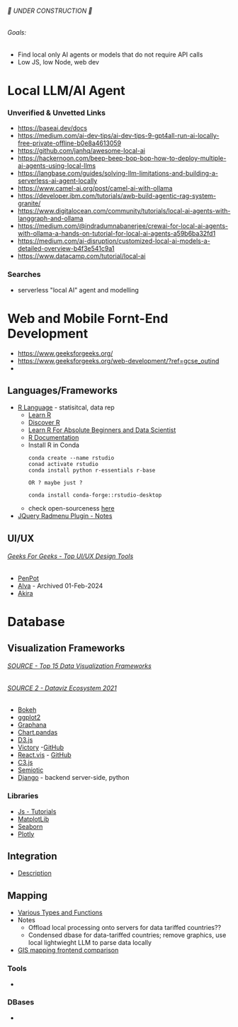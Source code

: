 ###### 🚧 UNDER CONSTRUCTION 🚧
###### Goals:
- Find local only AI agents or models that do not require API calls
- Low JS, low Node, web dev

# Local LLM/AI Agent
### Unverified & Unvetted Links
- https://baseai.dev/docs
- https://medium.com/ai-dev-tips/ai-dev-tips-9-gpt4all-run-ai-locally-free-private-offline-b0e8a4613059
- https://github.com/janhq/awesome-local-ai
- https://hackernoon.com/beep-beep-bop-bop-how-to-deploy-multiple-ai-agents-using-local-llms
- https://langbase.com/guides/solving-llm-limitations-and-building-a-serverless-ai-agent-locally
- https://www.camel-ai.org/post/camel-ai-with-ollama
- https://developer.ibm.com/tutorials/awb-build-agentic-rag-system-granite/
- https://www.digitalocean.com/community/tutorials/local-ai-agents-with-langgraph-and-ollama
- https://medium.com/@indradumnabanerjee/crewai-for-local-ai-agents-with-ollama-a-hands-on-tutorial-for-local-ai-agents-a59b6ba32fd1
- https://medium.com/ai-disruption/customized-local-ai-models-a-detailed-overview-b4f3e541c9a1
- https://www.datacamp.com/tutorial/local-ai

### Searches
- serverless "local AI" agent and modelling

# Web and Mobile Fornt-End Development
- https://www.geeksforgeeks.org/
- https://www.geeksforgeeks.org/web-development/?ref=gcse_outind
- 

## Languages/Frameworks
- [R Language](https://www.r-project.org/about.html) - statisitcal, data rep
  - [Learn R](https://learn-r.org/) 
  - [Discover R](https://github.com/profandyfield/discovr)
  - [Learn R For Absolute Beginners and Data Scientist](https://www.learn-r.org/r-tutor-online.php)
  - [R Documentation](https://cran.r-project.org/manuals.html)
  - Install R in Conda
    ```
    conda create --name rstudio
    conad activate rstudio
    conda install python r-essentials r-base

    OR ? maybe just ?

    conda install conda-forge::rstudio-desktop
    ```
  - check open-sourceness [here](https://posit.co/downloads/)
- [JQuery Radmenu Plugin - Notes](https://github.com/nirvanatikku/jQuery-Radmenu-Plugin/issues/5)  

## UI/UX
###### [Geeks For Geeks - Top UI/UX Design Tools](https://www.geeksforgeeks.org/best-ui-ux-design-tools/)
- [PenPot](https://penpot.app/pricing)
- [Alva](https://github.com/meetalva) - Archived 01-Feb-2024
- [Akira](https://github.com/akiraux/Akira)

# Database

## Visualization Frameworks
###### [SOURCE - Top 15 Data Visualization Frameworks](https://www.geeksforgeeks.org/top-15-data-visualization-frameworks/)
###### [SOURCE 2 - Dataviz Ecosystem 2021](https://cube.dev/blog/dataviz-ecosystem-2021)
- [Bokeh](https://bokeh.org/)
- [ggplot2](https://ggplot2.tidyverse.org/)
- [Graphana](https://grafana.com/)
- [Chart.pandas](https://pandas.pydata.org/pandas-docs/stable/user_guide/visualization.html)
- [D3.js](https://d3js.org/)
- [Victory](https://commerce.nearform.com/open-source/victory/) -[GitHub](https://github.com/FormidableLabs/victory)
- [React.vis](https://uber.github.io/react-vis/) - [GitHub](https://github.com/uber/react-vis)
- [C3.js](https://c3js.org/)
- [Semiotic](https://semiotic.nteract.io/)
- [Django](https://docs.djangoproject.com/) - backend server-side, python


### Libraries
- [Js - Tutorials](https://www.w3schools.com/Js/)
- [MatplotLib](https://matplotlib.org/)
- [Seaborn](https://seaborn.pydata.org/)
- [Plotly](https://plotly.com/python/)

## Integration
- [Description](https://www.datastackhub.com/what-is-data-integration/)

## Mapping
- [Various Types and Functions](https://www.datastackhub.com/top-tools/open-source-data-mapping-tools/)
- Notes
  - Offload local processing onto servers for data tariffed countries??
  - Condensed dbase for data-tariffed countries; remove graphics, use local lightwieght LLM to parse data locally
- [GIS mapping frontend comparison](https://insights.1904labs.com/blog/2020-10-13-comparing-front-end-mapping-frameworks-for-geospatial-data) 

### Tools
- 


### DBases
- 


